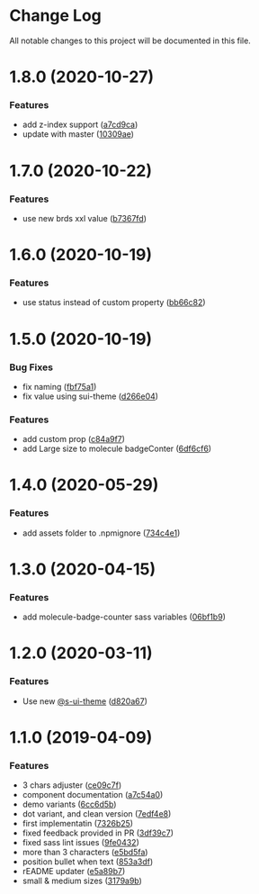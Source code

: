 # Change Log

All notable changes to this project will be documented in this file.

# 1.8.0 (2020-10-27)


### Features

* add z-index support ([a7cd9ca](https://github.com/SUI-Components/sui-components/commit/a7cd9ca6ae0937b6ae6c3ba69378fbb458e7b414))
* update with master ([10309ae](https://github.com/SUI-Components/sui-components/commit/10309aec16a8da1560a6ba75c8860ae2625f5125))



# 1.7.0 (2020-10-22)


### Features

* use new brds xxl value ([b7367fd](https://github.com/SUI-Components/sui-components/commit/b7367fd7cbfe58eff2acf7cbb61951581260494b))



# 1.6.0 (2020-10-19)


### Features

* use status instead of custom property ([bb66c82](https://github.com/SUI-Components/sui-components/commit/bb66c827dc83a7277396f81a5211833257d2a58a))



# 1.5.0 (2020-10-19)


### Bug Fixes

* fix naming ([fbf75a1](https://github.com/SUI-Components/sui-components/commit/fbf75a11a9a9b2cf7d5f217617e12db5f95e202a))
* fix value using sui-theme ([d266e04](https://github.com/SUI-Components/sui-components/commit/d266e046de60e3a64abccd6d05639ac13fd78e0d))


### Features

* add custom prop ([c84a9f7](https://github.com/SUI-Components/sui-components/commit/c84a9f719b8ec81e2c4bfbc0dbf481d97d35016b))
* add Large size to molecule badgeConter ([6df6cf6](https://github.com/SUI-Components/sui-components/commit/6df6cf614a55414e8552584cca8d153c2918a378))



# 1.4.0 (2020-05-29)


### Features

* add assets folder to .npmignore ([734c4e1](https://github.com/SUI-Components/sui-components/commit/734c4e1642caf6603665833122ed33ba25949277))



# 1.3.0 (2020-04-15)


### Features

* add molecule-badge-counter sass variables ([06bf1b9](https://github.com/SUI-Components/sui-components/commit/06bf1b9d07ee7263052ae7c73548a381292896d4))



# 1.2.0 (2020-03-11)


### Features

* Use new [@s-ui-theme](https://github.com/s-ui-theme) ([d820a67](https://github.com/SUI-Components/sui-components/commit/d820a67c96c131d6ab8d4b3590cd5cc27f911eab))



# 1.1.0 (2019-04-09)


### Features

* 3 chars adjuster ([ce09c7f](https://github.com/SUI-Components/sui-components/commit/ce09c7f3d959718c96d376ebc6a46cc1732c6299))
* component documentation ([a7c54a0](https://github.com/SUI-Components/sui-components/commit/a7c54a0b70f574fde2f9e40dec217cde5581a4c1))
* demo variants ([6cc6d5b](https://github.com/SUI-Components/sui-components/commit/6cc6d5bd0e043d75edcefe3d201f00bfdcf03af6))
* dot variant, and clean version ([7edf4e8](https://github.com/SUI-Components/sui-components/commit/7edf4e81d92618ebeb090b5a2d5095ccc34c7844))
* first implementatin ([7326b25](https://github.com/SUI-Components/sui-components/commit/7326b25491d24ebc4e50926de836c5dd5bcca292))
* fixed feedback provided in PR ([3df39c7](https://github.com/SUI-Components/sui-components/commit/3df39c7e9d44f04bde1c104a0e16660b289f6ac9))
* fixed sass lint issues ([9fe0432](https://github.com/SUI-Components/sui-components/commit/9fe0432ea28cb4d570e86cdc81af3143cb2dfb06))
* more than 3 characters ([e5bd5fa](https://github.com/SUI-Components/sui-components/commit/e5bd5fa309568d7746f904a7bee4a2564eafd7df))
* position bullet when text ([853a3df](https://github.com/SUI-Components/sui-components/commit/853a3dfad0d92e8c1aa43563d684f09257772980))
* rEADME updater ([e5a89b7](https://github.com/SUI-Components/sui-components/commit/e5a89b7266ccbbd8e34e95e10ed3f0d68bc0653a))
* small & medium sizes ([3179a9b](https://github.com/SUI-Components/sui-components/commit/3179a9baf4fdf6d0a54cd22eae6a8909df913537))



